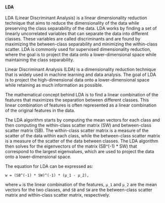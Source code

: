 #### LDA

LDA (Linear Discriminant Analysis) is a linear dimensionality reduction technique that aims to reduce the dimensionality of the data while preserving the class separability of the data. LDA works by finding a set of linearly uncorrelated variables that can separate the data into different classes. These variables are called discriminants and are found by maximizing the between-class separability and minimizing the within-class scatter. LDA is commonly used for supervised dimensionality reduction, where the goal is to project the data onto a lower-dimensional space while maintaining the class separability.

Linear Discriminant Analysis (LDA) is a dimensionality reduction technique that is widely used in machine learning and data analysis. The goal of LDA is to project the high-dimensional data onto a lower-dimensional space while retaining as much information as possible.

The mathematical concept behind LDA is to find a linear combination of the features that maximizes the separation between different classes. This linear combination of features is often represented as a linear combination of the original features in the data.

The LDA algorithm starts by computing the mean vectors for each class and then computing the within-class scatter matrix (SW) and between-class scatter matrix (SB). The within-class scatter matrix is a measure of the scatter of the data within each class, while the between-class scatter matrix is a measure of the scatter of the data between classes. The LDA algorithm then solves for the eigenvectors of the matrix (SB^(-1) * SW) that correspond to the largest eigenvalues, which are used to project the data onto a lower-dimensional space.

The equation for LDA can be expressed as:
```
w = (SB^(-1) * SW)^(-1) * (μ_1 - μ_2),
```
where `w` is the linear combination of the features, `μ_1` and `μ_2` are the mean vectors for the two classes, and `SB` and `SW` are the between-class scatter matrix and within-class scatter matrix, respectively.
